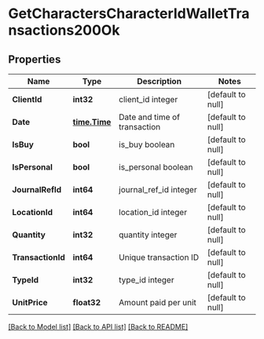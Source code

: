 # GetCharactersCharacterIdWalletTransactions200Ok

## Properties
Name | Type | Description | Notes
------------ | ------------- | ------------- | -------------
**ClientId** | **int32** | client_id integer | [default to null]
**Date** | [**time.Time**](time.Time.md) | Date and time of transaction | [default to null]
**IsBuy** | **bool** | is_buy boolean | [default to null]
**IsPersonal** | **bool** | is_personal boolean | [default to null]
**JournalRefId** | **int64** | journal_ref_id integer | [default to null]
**LocationId** | **int64** | location_id integer | [default to null]
**Quantity** | **int32** | quantity integer | [default to null]
**TransactionId** | **int64** | Unique transaction ID | [default to null]
**TypeId** | **int32** | type_id integer | [default to null]
**UnitPrice** | **float32** | Amount paid per unit | [default to null]

[[Back to Model list]](../README.md#documentation-for-models) [[Back to API list]](../README.md#documentation-for-api-endpoints) [[Back to README]](../README.md)


